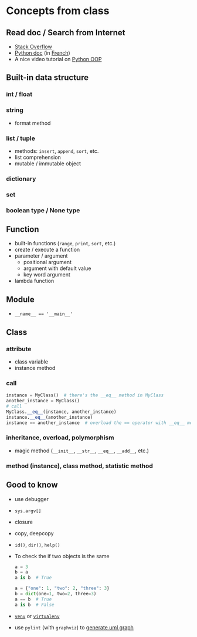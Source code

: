 # Concepts from class

## Read doc / Search from Internet

- [Stack Overflow](https://stackoverflow.com/)
- [Python doc](https://doc.python.org) (in [French](https://docs.python.org/fr/3.6/))
- A nice video tutorial on [Python OOP](https://www.youtube.com/playlist?list=PL-osiE80TeTsqhIuOqKhwlXsIBIdSeYtc)

## Built-in data structure

### int / float

### string

- format method

### list / tuple

- methods: `insert`, `append`, `sort`, etc.
- list comprehension
- mutable / immutable object

### dictionary

### set

### boolean type / None type

## Function

- built-in functions (`range`, `print`, `sort`, etc.)
- create / execute a function
- parameter / argument
  - positional argument
  - argument with default value
  - key word argument
- lambda function

## Module

- `__name__ == '__main__'`

## Class

### attribute

- class variable
- instance method

### call

```python
instance = MyClass()  # there's the __eq__ method in MyClass
another_instance = MyClass()
# call
MyClass.__eq__(instance, another_instance)
instance.__eq__(another_instance)
instance == another_instance  # overload the == operator with __eq__ method
```

### inheritance, overload, polymorphism

- magic method (`__init__`, `__str__`, `__eq__`, `__add__`, etc.)


### method (instance), class method, statistic method

## Good to know

- use debugger
- `sys.argv[]`
- closure
- copy, deepcopy
- `id()`, `dir()`, `help()`
- To check the if two objects is the same

  ```python
  a = 3
  b = a
  a is b  # True

  a = {"one": 1, "two": 2, "three": 3}
  b = dict(one=1, two=2, three=3)
  a == b  # True
  a is b  # False
  ```

- [`venv`](https://docs.python.org/3/tutorial/venv.html) or [`virtualenv`](https://virtualenv.pypa.io/en/stable/installation.html)
- use `pylint` (with `graphviz`) to [generate uml graph](./uml_diagrams.rst)